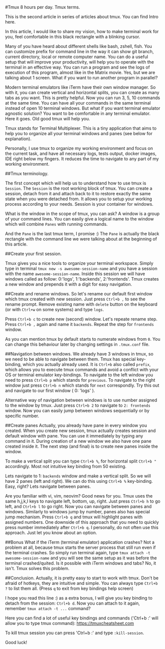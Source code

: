 #Tmux 8 hours per day. Tmux terms. 

  This is the second article in series of articles about tmux. You can find Intro here.

  In this article, I would like to share my vision, how to make terminal work for you, feel comfortable in this black rectangle with a blinking cursor.
    
  Many of you have heard about different shells like bash, zshell, fish. You can customize prefix for command line in the way it can show git branch, current directory, local or remote computer name. You can do a useful setup that will improve your productivity, will help you to operate with the terminal in an effective way. You can run a program and see the logs of execution of this program, almost like in the Matrix movie. Yes, but we are talking about 1 screen. What if you want to run another program in parallel?

  Modern terminal emulators like iTerm have their own window manager. So with it, you can create vertical and horizontal splits, you can create as many tabs as you want. This is pretty helpful. Now you can run 3, 5, 10 commands at the same time. You can have all your commands in the same terminal instead of open 10 terminal windows. But what if you want terminal emulator agnostic solution? You want to be comfortable in any terminal emulator. Here it goes. Old good tmux will help you. 

  Tmux stands for Terminal Multiplexer. This is a tiny application that aims to help you to organize all your terminal windows and panes (see below for explanation).

  Personally, I use tmux to organize my working environment and focus on the current task, and have all necessary logs, tests output, docker images, IDE right below my fingers. It reduces the time to navigate to any part of my working environment.

##Tmux terminology.

  The first concept which will help us to understand how to use tmux is `Session`. The `Session` is the root working block of tmux. You can create a session, detach from it and attach back to it to restore exactly the same state when you were detached from. It allows you to setup your working process according to your needs. Session is your container for windows.

  What is the window in the scope of tmux, you can ask? A window is a group of your command lines. You can easily give a logical name to the window which will combine `Panes` with running commands.

  And the `Pane` is the last tmux term, I promise :) The `Pane` is actually the black rectangle with the command line we were talking about at the beginning of this article.

##Create your first session.

  Tmux gives you a nice tools to organize your terminal workspace. Simply type in terminal `tmux new -s awesome-session-name` and you have a session with the name `awesome-session-name`. Inside this session we will have windows called as follow: 0:'logs', 1:'backends', 2:'frontends'. Tmux creates a new window and prepends it with a digit for easy navigation.

##Create and rename windows.
  So let's rename our default first window which tmux created with new session. Just press `Ctrl+b ,` to see the rename prompt. Remove existing name with `delete` button on the keyboard (or with `Ctrl+w` on some systems) and type `logs`.

  Press `Ctrl+b c` to create new (second) window. Let's repeate rename step. Press `Ctrl+b ,` again and name it `backends`. Repeat the step for `frontends` window.

  As you can mention tmux by default starts to numerate windows from `0`. You can change this behaviour later by changing settings in `.tmux.conf` file.

##Navigation between windows.
  We already have 3 windows in tmux, so we need to be able to navigate between them. Tmux has special key-binding, which you actually already used. It is `Ctrl+b` also called `prefix`, which allows you to execute tmux commands and avoid a conflict with your OS or terminal emulator key-bindings. To navigate to the left window you need to press `Ctrl+b p` which stands for `previous`. To navigate to the right window just press `Ctrl+b n` which stands for `next` correspondly. Try this out and navigate to our first window ( 0: 'logs' ).
 
  Alternative way of navigation between windows is to use number assigned to the window by tmux. Just press `Ctrl+b 2` to navigate to `2: frontends` window. Now you can easily jump between windows sequentially or by specific number.

##Create panes
  Actually, you already have pane in every window you created. When you create new session, tmux actually creates session and default window with pane. You can use it immediately by typing any command in it. During creation of a new window we also have one pane created inside it. The next step (and final) is to create new panes inside the window.

  To make a vertical split you can type `Ctrl+b %`, for horizontal split `Ctrl+b "` accordingly. Most not intuitive key binding from 50 existing. 

  Lets navigate to 1: `backends` window and make a vertical split. So we will have 2 panes (left and right). We can do this using `Ctrl+b %` key-binding. Easy, right? Lets navigate between panes. 

  Are you familiar with vi, vim, neovim? Good news for you. Tmux uses the same h,j,k,l keys to navigate left, bottom, up, right. Just press `Ctrl+b h` to go left, and `Ctrl+b l` to go right. Now you can navigate between panes and windows. Similarly to windows jump by number, panes also has special jump mechanism. Press `Ctrl+b q` and tmux will highlight panes with assigned numbers. One downside of this approach that you need to quickly press number immediately after `Ctrl+b q`. I personally, do not often use this approach. Just let you know about an option.

##Bonus
  What if the iTerm (terminal emulator) application crashes? Not a problem at all, because tmux starts the server process that still run even if the terminal crashes. So simply run terminal again, type `tmux attach -t awesome-session-name` and you will see the same setup as it was before the terminal crashed/quited. Is it possible with iTerm windows and tabs? No, it isn't. Tmux solves this problem.

##Conclusion.
  Actually, it is pretty easy to start to work with tmux. Don't be afraid of hotkeys, they are intuitive and simple. You can always type `Ctrl+b ?` to list them all. (Press `q` to exit from key bindings help screen)

  I hope you read this line :) as a extra bonus, I will give you key binding to detach from the session: `Ctrl+b d`. Now you can attach to it again, remember `tmux attach -t ...` command?

  Here you can find a lot of useful key bindings and commands ('Ctrl+b :' will allow you to type tmux command): https://tmuxcheatsheet.com

  To kill tmux session you can press 'Ctrl+b :' and type `:kill-session`.


  Good luck!
